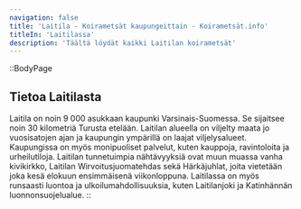 ```yaml
---
navigation: false
title: 'Laitila - Koirametsät kaupungeittain - Koirametsät.info'
titleIn: 'Laitilassa'
description: 'Täältä löydät kaikki Laitilan koirametsät'
---
```


::BodyPage
## Tietoa Laitilasta
Laitila on noin 9 000 asukkaan kaupunki Varsinais-Suomessa. Se sijaitsee noin 30 kilometriä Turusta etelään. Laitilan alueella on viljelty maata jo vuosisatojen ajan ja kaupungin ympärillä on laajat viljelysalueet. Kaupungissa on myös monipuoliset palvelut, kuten kauppoja, ravintoloita ja urheilutiloja. Laitilan tunnetuimpia nähtävyyksiä ovat muun muassa vanha kivikirkko, Laitilan Wirvoitusjuomatehdas sekä Härkäjuhlat, joita vietetään joka kesä elokuun ensimmäisenä viikonloppuna. Laitilassa on myös runsaasti luontoa ja ulkoilumahdollisuuksia, kuten Laitilanjoki ja Katinhännän luonnonsuojelualue.
::